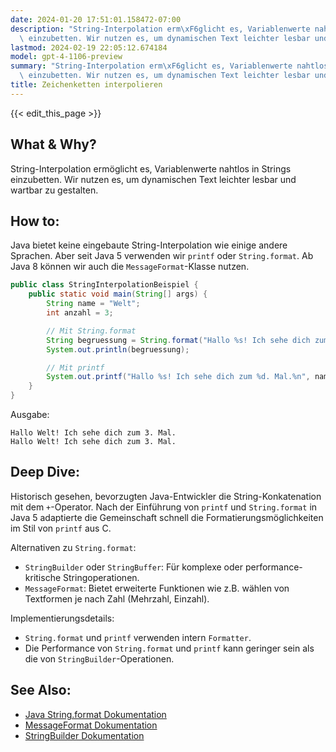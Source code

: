 ```yaml
---
date: 2024-01-20 17:51:01.158472-07:00
description: "String-Interpolation erm\xF6glicht es, Variablenwerte nahtlos in Strings\
  \ einzubetten. Wir nutzen es, um dynamischen Text leichter lesbar und wartbar zu\u2026"
lastmod: 2024-02-19 22:05:12.674184
model: gpt-4-1106-preview
summary: "String-Interpolation erm\xF6glicht es, Variablenwerte nahtlos in Strings\
  \ einzubetten. Wir nutzen es, um dynamischen Text leichter lesbar und wartbar zu\u2026"
title: Zeichenketten interpolieren
---
```


{{< edit_this_page >}}

## What & Why?
String-Interpolation ermöglicht es, Variablenwerte nahtlos in Strings einzubetten. Wir nutzen es, um dynamischen Text leichter lesbar und wartbar zu gestalten.

## How to:
Java bietet keine eingebaute String-Interpolation wie einige andere Sprachen. Aber seit Java 5 verwenden wir `printf` oder `String.format`. Ab Java 8 können wir auch die `MessageFormat`-Klasse nutzen.

```java
public class StringInterpolationBeispiel {
    public static void main(String[] args) {
        String name = "Welt";
        int anzahl = 3;

        // Mit String.format
        String begruessung = String.format("Hallo %s! Ich sehe dich zum %d. Mal.", name, anzahl);
        System.out.println(begruessung);

        // Mit printf
        System.out.printf("Hallo %s! Ich sehe dich zum %d. Mal.%n", name, anzahl);
    }
}
```

Ausgabe:
```
Hallo Welt! Ich sehe dich zum 3. Mal.
Hallo Welt! Ich sehe dich zum 3. Mal.
```

## Deep Dive:
Historisch gesehen, bevorzugten Java-Entwickler die String-Konkatenation mit dem `+`-Operator. Nach der Einführung von `printf` und `String.format` in Java 5 adaptierte die Gemeinschaft schnell die Formatierungsmöglichkeiten im Stil von `printf` aus C.

Alternativen zu `String.format`:
- `StringBuilder` oder `StringBuffer`: Für komplexe oder performance-kritische Stringoperationen.
- `MessageFormat`: Bietet erweiterte Funktionen wie z.B. wählen von Textformen je nach Zahl (Mehrzahl, Einzahl).

Implementierungsdetails:
- `String.format` und `printf` verwenden intern `Formatter`.
- Die Performance von `String.format` und `printf` kann geringer sein als die von `StringBuilder`-Operationen.

## See Also:
- [Java String.format Dokumentation](https://docs.oracle.com/javase/8/docs/api/java/lang/String.html#format-java.lang.String-java.lang.Object...-)
- [MessageFormat Dokumentation](https://docs.oracle.com/javase/8/docs/api/java/text/MessageFormat.html)
- [StringBuilder Dokumentation](https://docs.oracle.com/javase/8/docs/api/java/lang/StringBuilder.html)
